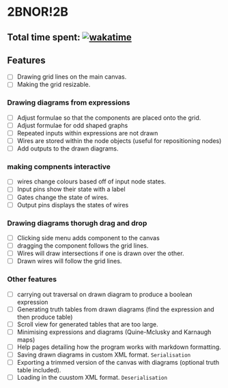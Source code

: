 # 2BNOR!2B

Total time spent: [![wakatime](https://wakatime.com/badge/user/8eec35f3-fd84-49c8-835b-b417c4509a9a/project/018bba66-c7a6-493e-a108-66e509c4020f.svg)](https://wakatime.com/badge/user/8eec35f3-fd84-49c8-835b-b417c4509a9a/project/018bba66-c7a6-493e-a108-66e509c4020f)
---
## Features
- [ ] Drawing grid lines on the main canvas.
- [ ] Making the grid resizable. 
### Drawing diagrams from expressions 
- [ ] Adjust formulae so that the components are placed onto the grid.
- [ ] Adjust formulae for odd shaped graphs
- [ ] Repeated inputs within expressions are not drawn
- [ ] Wires are stored within the node objects (useful for repositioning nodes)
- [ ] Add outputs to the drawn diagrams.
### making compnents interactive
- [ ] wires change colours based off of input node states. 
- [ ] Input pins show their state with a label
- [ ] Gates change the state of wires.
- [ ] Output pins displays the states of wires
### Drawing diagrams thorugh drag and drop
- [ ] Clicking side menu adds component to the canvas
- [ ] dragging the component follows the grid lines.
- [ ] Wires will draw intersections if one is drawn over the other.
- [ ] Drawn wires will follow the grid lines. 
### Other features
- [ ] carrying out traversal on drawn diagram to produce a boolean expression
- [ ] Generating truth tables from drawn diagrams (find the expression and then produce table)
- [ ] Scroll view for generated tables that are too large.
- [ ] Minimising expressions and diagrams (Quine-Mclusky and Karnaugh maps)
- [ ] Help pages detailing how the program works with markdown formatting.
- [ ] Saving drawn diagrams in custom XML format. `Serialisation`
- [ ] Exporting a trimmed version of the canvas with diagrams (optional truth table included).
- [ ] Loading in the cuustom XML format. `Deserialisation`
